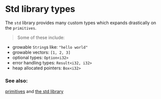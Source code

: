 # Std library types

The `std` library provides many custom types which expands drastically on
the `primitives`.

> Some of these include:

* growable `String`s like: `"hello world"`
* growable vectors: `[1, 2, 3]`
* optional types: `Option<i32>`
* error handling types: `Result<i32, i32>`
* heap allocated pointers: `Box<i32>`

### See also:

[primitives] and [the std library][std]

[primitives]: primitives.md

[std]: https://doc.rust-lang.org/std/

